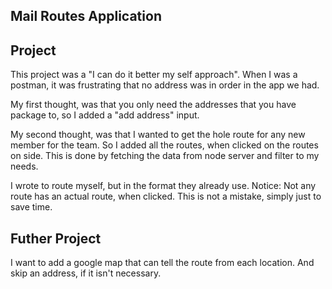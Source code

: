 ## Mail Routes Application


## Project
  This project was a "I can do it better my self approach".
  When I was a postman, it was frustrating that no address was in order in the app we had.

  My first thought, was that you only need the addresses that you have package to,
  so I added a "add address" input.

  My second thought, was that I wanted to get the hole route for any new member for the team.
  So I added all the routes, when clicked on the routes on side.
  This is done by fetching the data from node server and filter to my needs.

  I wrote to route myself, but in the format they already use.
  Notice: Not any route has an actual route, when clicked.
  This is not a mistake, simply just to save time.


## Futher Project
  I want to add a google map that can tell the route from each location.
  And skip an address, if it isn't necessary.
